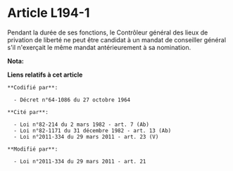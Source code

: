 # Article L194-1

Pendant la durée de ses fonctions, le Contrôleur général des lieux de privation de liberté ne peut être candidat à un mandat
de conseiller général s'il n'exerçait le même mandat antérieurement à sa nomination.

**Nota:**



**Liens relatifs à cet article**

	**Codifié par**:

	  - Décret n°64-1086 du 27 octobre 1964

	**Cité par**:

	  - Loi n°82-214 du 2 mars 1982 - art. 7 (Ab)
	  - Loi n°82-1171 du 31 décembre 1982 - art. 13 (Ab)
	  - Loi n°2011-334 du 29 mars 2011 - art. 23 (V)

	**Modifié par**:

	  - Loi n°2011-334 du 29 mars 2011 - art. 21
